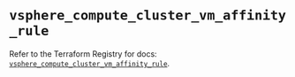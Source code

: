 # `vsphere_compute_cluster_vm_affinity_rule`

Refer to the Terraform Registry for docs: [`vsphere_compute_cluster_vm_affinity_rule`](https://registry.terraform.io/providers/vmware/vsphere/2.13.0/docs/resources/compute_cluster_vm_affinity_rule).
